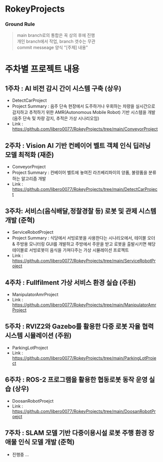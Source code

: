 # RokeyProjects
### Ground Rule
> main branch로의 통합은 꼭 상의 후에 진행  
> 개인 branch에서 작업, branch 갯수는 무관  
> commit messeage 양식 "[주제] 내용"  

# 주차별 프로젝트 내용
## 1주차 : AI 비전 감시 간이 시스템 구축 (상우)
  - DetectCarProject
  - Project Summary : 음주 단속 현장에서 도주하거나 우회하는 차량을 실시간으로 감지하고 추적하기 위한 AMR(Autonomous Mobile Robot) 기반 시스템을 개발 (음주 단속 및 차량 감지, 추적은 가상 시나리오임)
  - Link : https://github.com/libero0077/RokeyProjects/tree/main/ConveyorProject
## 2주차 : Vision AI 기반 컨베이어 벨트 객체 인식 딥러닝 모델 최적화 (재준)
  - ConveyorProject
  - Project Summary : 컨베이어 벨트에 놓여진 라즈베리파이의 양품, 불량품을 분류하는 알고리즘 개발
  - Link : https://github.com/libero0077/RokeyProjects/tree/main/DetectCarProject
## 3주차: 서비스(음식배달,정찰경찰 등) 로봇 및 관제 시스템 개발 (준혁)
  - ServiceRobotProject
  - Project Summary : 식당에서 서빙로봇을 사용한다는 시나리오에서, 테이블 오더 & 주방용 모니터링 GUI를 개발하고 주방에서 주문을 받고 로봇을 출발시키면 해당 테이블로 서빙로봇이 음식을 가져다주는 가상 시뮬레이션 프로젝트
  - Link : https://github.com/libero0077/RokeyProjects/tree/main/ServiceRobotProject
## 4주차 : Fullfilment 가상 서비스 환경 실습 (주원)
  - ManipulatorAmrProject
  - Link : https://github.com/libero0077/RokeyProjects/tree/main/ManipulatorAmrProject
## 5주차 : RVIZ2와 Gazebo를 활용한 다중 로봇 자율 협력 시스템 시뮬레이션 (주원)
  - ParkingLotProject
  - Link : https://github.com/libero0077/RokeyProjects/tree/main/ParkingLotProject
## 6주차 : ROS-2 프로그램을 활용한 협동로봇 동작 운영 실습 (상우)
  - DoosanRobotProejct
  - Link : https://github.com/libero0077/RokeyProjects/tree/main/DoosanRobotProejct
## 7주차 : SLAM 모델 기반 다중이용시설 로봇 주행 환경 장애물 인식 모델 개발 (준혁)
  - 진행중 ...
